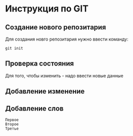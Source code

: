 # **Инструкция по GIT**

## Cоздание нового репозитария

Для создания новго репозитария нужно ввести команду:

    git init

## Проверка состояния

Для того, чтобы изменить - надо ввести новые данные

## Добавление изменение

## Добавление слов

    Первое
    Второе
    Третье

    